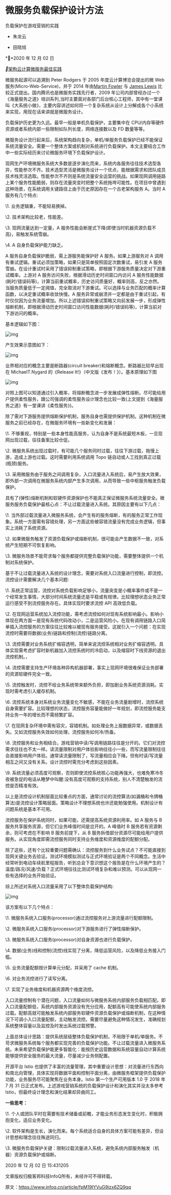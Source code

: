 # 微服务负载保护设计方法

负载保护在游戏营销的实践

- 朱龙云

- 田晓旭

**2020 年 12 月 02 日

**[架构](https://www.infoq.cn/topic/architecture)[云计算](https://www.infoq.cn/topic/cloud-computing)[微服务](https://www.infoq.cn/topic/microservice)[最佳实践](https://www.infoq.cn/topic/best-practices)



微服务起源可以追溯到 Peter Rodgers 于 2005 年度云计算博览会提出的微 Web 服务(Micro-Web-Service)，并于 2014 年由[Martin Fowler](https://zh.wikipedia.org/wiki/Martin_Fowler) 与 [James Lewis](https://zh.wikipedia.org/w/index.php?title=James_Lewis&action=edit&redlink=1) 比较正式提出。国内腾讯也是微服务实践先行者，2009 年公司内部曾经办过一个《海量服务之道》培训系列,当时主要面对各部门后台核心工程师，其中有一堂课叫《大系统小做》，主要内容讲述如何将一个复杂系统从设计上分解成各个小系统来实现，用现在话来讲就是微服务设计。



负载保护历史更为久远。最早一般是单机负载保护，主要集中在 CPU/内存等硬件资源或者系统内部一些限制如队列长度，网络连接数以及 FD 数量等等。



微服务设计流行起来后，系统架构趋向复杂，单机/单服务负载保护已经不能保证系统流量安全。需要一个整体方案或机制对系统进行负载保护。本文主要结合工作中一些实际经历来讨论微服务环境下负载保护设计。



现网生产环境微服务系统大多数是逐步演化而来，系统内各服务往往技术选型各异，性能参次不齐。技术选型灵活是微服务设计一个优点，能根据需求和团队成员技术栈灵活选取。性能参次不齐则是系统流量安全运营的挑战。如果现网调用链路上某个服务性能脆弱，则存在流量突变时把整个系统拖垮可能性。在项目中曾遇到这种场景，在系统调用关键路径上由于历史原因存在一个古老架构服务 A。当时 A 服务有几个特点:



\1.  业务逻辑重，不能轻易换掉。



\2.  技术架构比较老，性能差。



\3.  现网流量达到一定量，A 服务性能会断崖式下降(即使当时机器资源负载不高)，易触发系统雪崩。



\4.  A 自身负载保护能力缺乏。



A 服务自身负载保护脆弱，需上游服务能保护好 A 服务。如果上游服务对 A 调用有重试逻辑。重试必须加策略，如果只是简单按照固定次数重试，易引发 A 服务雪崩。在设计重试时采用了错误抑制重试策略，即根据下游服务质量决定对下游重试概率。上游对 A 服务访问失败，根据滑动历史时间窗口内访问 A 服务性能数据(耗时/错误码等)，计算当前重试概率，历史访问质量好，概率则高，反之亦然。当服务质量低于一定阈值，完全取消对下游重试。可以选择与业务匹配的概率计算函数，以决定重试概率收敛快慢。A 服务异常或崩溃并一定都是由于重试引起，有时仅仅因为业务流量增加。所以上述错误抑制重试策略又向前发展一步，形成弹性熔断机制，即根据滑动历史时间窗口访问性能数据(耗时/错误码等)，计算当前对下游访问的概率。



基本逻辑如下图：



![img](https://static001.infoq.cn/resource/image/ed/ed/eda3d345fba8d29e53a7954d153534ed.jpg)



产生效果示意图如下：



![img](https://static001.infoq.cn/resource/image/45/19/45efa6dc50ba8c9766d63ac80e107119.jpg)



业界相对应的概念主要是断路器(circuit breaker)和熔断概念。断路器比较早出现在 MichaelT.Nygard 的《Release It!》（中文版《发布！》）。基本原理如下图



![img](https://static001.infoq.cn/resource/image/06/94/066405faf0be75e5514aef8192e01d94.png)



对照上图可以知道通过引入概率，将熔断概念进一步发展成弹性熔断。尽可能给用户提供柔性服务，跟公司强调的柔性服务设计理念也比较一致(上文提到《海量服务之道》有一堂课讲《柔性服务》)。



除了需对下游服务提供熔断保护机制，服务自身也需提供保护机制。这种机制在微服务之前已经存在，在微服务环境有一些新变化和发展：



\1.  不够重视，特别是一些本身性能高服务，认为自身不是系统最短木板，一旦现网出现过载，往往备案比较仓促。



\2.  微服务系统出现过载时，有可能几个服务同时过载，往往下游过载，拖慢上游，造成上游也过载。这时需要利用系统调用 Topo 链自动或人工找到真正过载(瓶颈)服务。



\3.  采用微服务由于服务之间调用复杂，入口流量进入系统后，易产生放大效果，即外部一次调用在微服务系统内部产生多次调用，从而导致一些中枢服务触发负载保护。



具有了(弹性)熔断机制和软硬件资源保护也不能真正保证微服务系统流量安全。微服务服务负载保护最核心点：不让过载流量进入系统。其原因主要有以下几点：



\1.   当外部过载流量进入微服务系统，会产生有的服务熔断，有的服务正常工作现象。系统一方面需有容错处理，另一方面这些被容错流量没有完成业务逻辑，但事实上消耗了系统资源。



\2.   如果微服务触发了资源负载保护或熔断机制，很可能会产生数据不一致，对系统产生短期不可恢复影响。



\3.   微服务场景不能苛求每个服务都提供完整负载保护功能，需要整体提供一个机制对系统保护。   



基于不让过载流量进入系统的设计理念，需要对系统入口流量进行控制，即流控。流控设计需要解决几个基本问题:



\1.  系统正常运营，流控对系统负载影响足够小，流量突变是小概率事件或不是一个经常发生事情，大部分时间系统流量还是平稳或有规律。比较理想状态业务正常运行感受不到流控服务存在。具体实现时要求流控 API 高效低负载。



\2.  在现网运营系统加入流控功能，需考虑流控如何对现有系统影响最小。影响小体现在两方面一是现有系统代码改动小，二是运营风险小。在现有调用链路入口简单插入流控服务的方案往往比较难以被现有服务接受。这就引入一个问题：在实现流控时需要将数据(业务)链路和控制(流控)链路分离。



\3.  流控需要对业务系统扩缩容透明，简单来说流控系统相对业务扩缩容透明。具体实现需考虑扩容时新机器加入流控系统时的冷启动，以及缩容时下线资源的退出流控机制。，



\4.  流控需要支持生产环境各种异构机器部署，事实上现网环境很难保证业务部署的资源软硬件完全一致。



\5.  流控触发时，流控不给业务系统带来额外负担，即加剧业务系统资源消耗。实现时需考虑引入缓存机制。



\6.  流控系统本身对系统业务流量变化不敏感，不能在业务流量剧增时，流控系统自身需要扩容。比较理想的状态，流控服务容量能做好一年规划，即流控服务能支持业务一年的增长而不需频繁扩容。



\7.  在现网复杂环境中需有容灾，容错机制。如处理业务上报数据异常，或数据丢失。又如流控服务失效如何处理，流控服务如何冷/热备。



\8.  流控服务和业务相结合。游戏营销中读/写调用链路往往是分开的。它们对流控需求往往也不太一样。读流量限制对用户体验影响往往小一些，而写流量限制往往会直接影响用户体验。通常读流量限制了，写流量相应会下降。但有时读/写流量相互之间又没有关系。设计流控时需充分考虑到这些因素。



\9.  系统流量必须高度可观察，否则即使流控系统核心功能再强大，也难免寒冷冬夜被急促的电话从睡梦中叫醒:没有高度可观察的支持系统，别人不清楚触发的流控是否精准有效。



以上是流控设计机制层面比较重点的方面，通常讨论的流控算法(如漏桶和令牌桶算法)是流控设计策略层面。策略设计不理想系统也许还能勉强使用。机制设计有问题系统是基本不可用。



流控服务在保护系统同时，如果可能，还需提高系统资源利用率。如 A 服务与 B 服务共享服务资源，但它们业务峰值时间是岔开的。A 峰值时 B 服务若有资源剩余，则可考虑在不影响 B 服务前提下，从 B 服务拆借部分资源尽可能给用户提供服务。从实现角度即需流控服务同时支持业务维度和资源维度的配额分配。



除了这些，还有个比较重要问题需确认：流控服务到什么业务试点？不可能直接到现网关键业务去验证。测试环境模拟测试与正式环境验证是两个不同概念。生活中经常听到电动车续航里程报告，听到总会下意识想这个报告是在什么环境产生的？温度/路况/风速/负载？正式环境往往比测试环境复杂和难以预测。可以从现网一些有选择的业务开始验证。



综上所述对系统入口流量采用了以下整体负载保护结构:



![img](https://static001.infoq.cn/resource/image/81/f9/819488c7a40f7d6365ec7a6b996f39f9.png)



该方案有以下几个特点：



\1.  微服务系统入口服务(processor)通过流控服务对上游流量进行配额限制。



\2.  微服务系统入口服务(processor)对下游服务进行了弹性熔断保护。



\3.  微服务系统入口服务(processor)对自身资源也进行负载保护。



\4.  数据(业务)线和控制(流控)线实现了分离，降低运营风险，以及降低业务接入门槛。



\5.  业务流量配额按计算单元分配，并采用了 cache 机制。



\6.  对业务流控进行了读写分离。



\7.  实现了业务维度和机器资源两个维度流控。



入口流量控制有个潜在问题，入口流量如何与微服务系统内部服务负载相匹配。即入口流量配额低，系统内部服务资源没有充分应用，配额高有可能使系统内部服务过载。配额高就可能触发系统内部服务软硬件资源负载保护或熔断机制，在这种情况下可调小入口流量配额，主动触发流控。需要尽量避免这种情况发生，准确规划系统整体容量以及监控及时发出系统过载预警。



上面总体设计思路：提供系统层级整体负载保护机制，不局限于单机/单服务。不苛求微服务系统每个服务都实现完善的负载保护功能。不让过载流量进入微服务系统。未来希望负载保护能更多智能化：能按历史运营数据和系统容量自动计算系统能够提供安全服务的最大流量，尽量减少业务侧配置。



开源平台 Istio 也提供了丰富的流量管理，其中重要设计思想：对流量进行东西向和南北向管理，具体实现将数据平面和控制平面分离，由微服务框架提供负载保护功能，业务服务尽可能聚焦在业务本身。Istio 第一个生产可用版本 1.0 于 2018 年 7 月 31 日正式发布。上述游戏营销系统的负载保护设计和演化其实并没太多参考 Istio，但最终设计理念和演化结果却异曲同工。



**一些思考：**

\1.  个人或团队平时在需要有技术储备或前瞻，才能业务形态发生变化时，积极拥抱变化，适应业务变化。

\2.  软件架构是生长，演化而来。每个系统适合自身的具体方案可能有差异，但设计思想和理念往往殊途同归。

\3.  微服务负载保护关键：限制过载流量进入系统，避免系统内部服务触发（机器）资源负载保护或熔断。

2020 年 12 月 02 日 15:431205

文章版权归极客邦科技InfoQ所有，未经许可不得转载。



原文：https://www.infoq.cn/article/fpM19IYVuG9izx6ZQ9qq